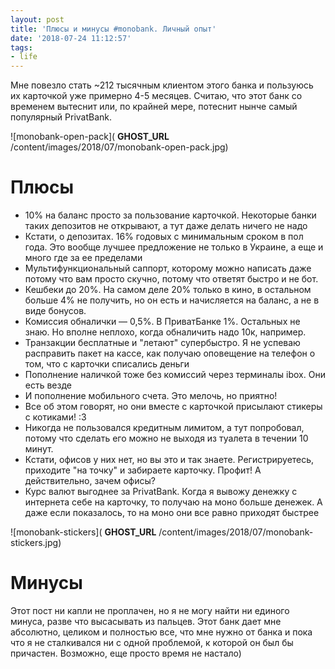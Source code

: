 ```yaml
---
layout: post
title: 'Плюсы и минусы #monobank. Личный опыт'
date: '2018-07-24 11:12:57'
tags:
- life
---
```


Мне повезло стать ~212 тысячным клиентом этого банка и пользуюсь их карточкой уже примерно 4-5 месяцев. Считаю, что этот банк со временем вытеснит или, по крайней мере, потеснит нынче самый популярный PrivatBank.

![monobank-open-pack]( __GHOST_URL__ /content/images/2018/07/monobank-open-pack.jpg)

# Плюсы

- 10% на баланс просто за пользование карточкой. Некоторые банки таких депозитов не открывают, а тут даже делать ничего не надо
- Кстати, о депозитах. 16% годовых с минимальным сроком в пол года. Это вообще лучшее предложение не только в Украине, а еще и много где за ее пределами
- Мультифункциональный саппорт, которому можно написать даже потому что вам просто скучно, потому что ответят быстро и не бот.
- Кешбеки до 20%. На самом деле 20% только в кино, в остальном больше 4% не получить, но он есть и начисляется на баланс, а не в виде бонусов.
- Комиссия обналички — 0,5%. В ПриватБанке 1%. Остальных не знаю. Но вполне неплохо, когда обналичить надо 10к, например.
- Транзакции бесплатные и "летают" супербыстро. Я не успеваю расправить пакет на кассе, как получаю оповещение на телефон о том, что с карточки списались деньги
- Пополнение наличкой тоже без комиссий через терминалы ibox. Они есть везде
- И пополнение мобильного счета. Это мелочь, но приятно!
- Все об этом говорят, но они вместе с карточкой присылают стикеры с котиками! :3
- Никогда не пользовался кредитным лимитом, а тут попробовал, потому что сделать его можно не выходя из туалета в течении 10 минут.
- Кстати, офисов у них нет, но вы это и так знаете. Регистрируетесь, приходите "на точку" и забираете карточку. Профит! А действительно, зачем офисы?
- Курс валют выгоднее за PrivatBank. Когда я вывожу денежку с интернета себе на карточку, то получаю на моно больше денежек. А даже если показалось, то на моно они все равно приходят быстрее

![monobank-stickers]( __GHOST_URL__ /content/images/2018/07/monobank-stickers.jpg)

# Минусы

Этот пост ни капли не проплачен, но я не могу найти ни единого минуса, разве что высасывать из пальцев. Этот банк дает мне абсолютно, целиком и полностью все, что мне нужно от банка и пока что я не сталкивался ни с одной проблемой, к которой он был бы причастен. Возможно, еще просто время не настало)

<!--kg-card-end: markdown-->